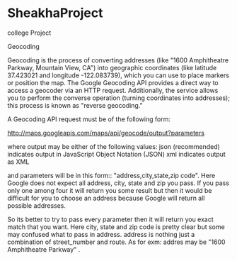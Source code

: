SheakhaProject
==============

college Project

Geocoding

Geocoding is the process of converting addresses (like "1600 Amphitheatre Parkway, Mountain View, CA") into geographic coordinates (like latitude 37.423021 and longitude -122.083739),
which you can use to place markers or position the map. The Google Geocoding API provides a direct way to access a geocoder via an HTTP request. Additionally, the service allows you
to perform the converse operation (turning coordinates into addresses); this process is known as "reverse geocoding." 

A Geocoding API request must be of the following form:

http://maps.googleapis.com/maps/api/geocode/output?parameters

where output may be either of the following values:
json (recommended) indicates output in JavaScript Object Notation (JSON)
xml indicates output as XML

and parameters will be in this form:: "address,city,state,zip code". Here Google does not expect all address, city, state and zip you pass. If you pass only one among four it will
return you some result but then it would be difficult for you to choose an address because Google will return all possible addresses.

So its better to try to pass every parameter then it will return you exact match that you want.
Here city, state and zip code is pretty clear but some may confused what to pass in address.
address is nothing just a combination of street_number and route. As for exm: addres may be "1600 Amphitheatre Parkway" . 

